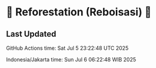 
# 🌳 Reforestation (Reboisasi) 🌲

## Last Updated

GitHub Actions time: Sat Jul  5 23:22:48 UTC 2025

Indonesia/Jakarta time: Sun Jul  6 06:22:48 WIB 2025
